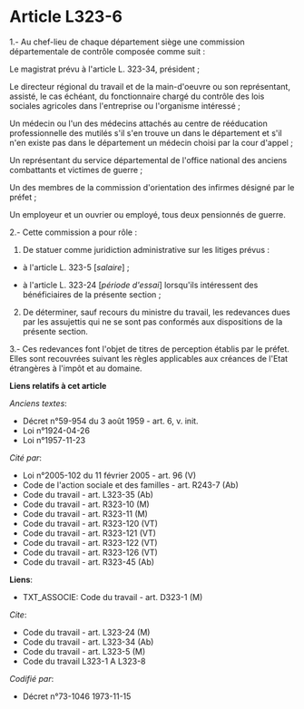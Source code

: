 # Article L323-6

1.- Au chef-lieu de chaque département siège une commission départementale de contrôle composée comme suit :

Le magistrat prévu à l'article L. 323-34, président ;

Le directeur régional du travail et de la main-d'oeuvre ou son représentant, assisté, le cas échéant, du fonctionnaire chargé
du contrôle des lois sociales agricoles dans l'entreprise ou l'organisme intéressé ;

Un médecin ou l'un des médecins attachés au centre de rééducation professionnelle des mutilés s'il s'en trouve un dans le
département et s'il n'en existe pas dans le département un médecin choisi par la cour d'appel ;

Un représentant du service départemental de l'office national des anciens combattants et victimes de guerre ;

Un des membres de la commission d'orientation des infirmes désigné par le préfet ;

Un employeur et un ouvrier ou employé, tous deux pensionnés de guerre.

2.- Cette commission a pour rôle :

1. De statuer comme juridiction administrative sur les litiges prévus :

- à l'article L. 323-5 [*salaire*] ;

- à l'article L. 323-24 [*période d'essai*] lorsqu'ils intéressent des bénéficiaires de la présente section ;

2. De déterminer, sauf recours du ministre du travail, les redevances dues par les assujettis qui ne se sont pas conformés
aux dispositions de la présente section.

3.- Ces redevances font l'objet de titres de perception établis par le préfet. Elles sont recouvrées suivant les règles
applicables aux créances de l'Etat étrangères à l'impôt et au domaine.

**Liens relatifs à cet article**

_Anciens textes_:

  - Décret n°59-954 du 3 août 1959 - art. 6, v. init.
  - Loi n°1924-04-26
  - Loi n°1957-11-23

_Cité par_:

  - Loi n°2005-102 du 11 février 2005 - art. 96 (V)
  - Code de l'action sociale et des familles - art. R243-7 (Ab)
  - Code du travail - art. L323-35 (Ab)
  - Code du travail - art. R323-10 (M)
  - Code du travail - art. R323-11 (M)
  - Code du travail - art. R323-120 (VT)
  - Code du travail - art. R323-121 (VT)
  - Code du travail - art. R323-122 (VT)
  - Code du travail - art. R323-126 (VT)
  - Code du travail - art. R323-45 (Ab)

**Liens**:

  - TXT_ASSOCIE: Code du travail - art. D323-1 (M)

_Cite_:

  - Code du travail - art. L323-24 (M)
  - Code du travail - art. L323-34 (Ab)
  - Code du travail - art. L323-5 (M)
  - Code du travail L323-1 A L323-8

_Codifié par_:

  - Décret n°73-1046 1973-11-15
